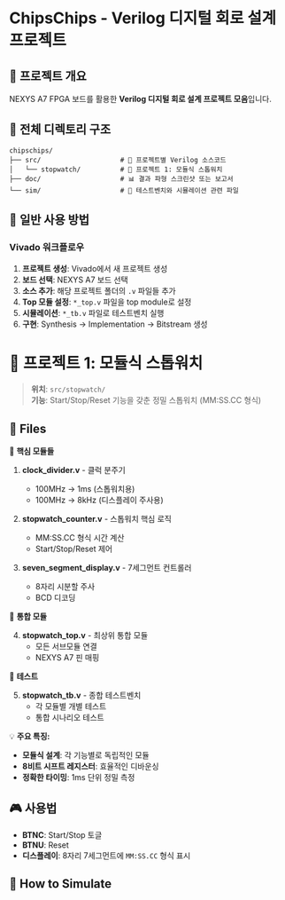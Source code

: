 # ChipsChips - Verilog 디지털 회로 설계 프로젝트

## 📖 프로젝트 개요
NEXYS A7 FPGA 보드를 활용한 **Verilog 디지털 회로 설계 프로젝트 모음**입니다.

## 📂 전체 디렉토리 구조
```
chipschips/
├── src/                    # 🔧 프로젝트별 Verilog 소스코드
│   └── stopwatch/          # 📁 프로젝트 1: 모듈식 스톱워치
├── doc/                    # 📊 결과 파형 스크린샷 또는 보고서  
└── sim/                    # 📝 테스트벤치와 시뮬레이션 관련 파일
```

## 🚀 일반 사용 방법

### **Vivado 워크플로우**
1. **프로젝트 생성**: Vivado에서 새 프로젝트 생성
2. **보드 선택**: NEXYS A7 보드 선택  
3. **소스 추가**: 해당 프로젝트 폴더의 `.v` 파일들 추가
4. **Top 모듈 설정**: `*_top.v` 파일을 top module로 설정
5. **시뮬레이션**: `*_tb.v` 파일로 테스트벤치 실행
6. **구현**: Synthesis → Implementation → Bitstream 생성

# 📁 프로젝트 1: 모듈식 스톱워치

> **위치**: `src/stopwatch/`  
> **기능**: Start/Stop/Reset 기능을 갖춘 정밀 스톱워치 (MM:SS.CC 형식)

## 📁 Files

🔧 **핵심 모듈들**

1. **clock_divider.v** - 클럭 분주기
   - 100MHz → 1ms (스톱워치용)
   - 100MHz → 8kHz (디스플레이 주사용)

2. **stopwatch_counter.v** - 스톱워치 핵심 로직
   - MM:SS.CC 형식 시간 계산
   - Start/Stop/Reset 제어

3. **seven_segment_display.v** - 7세그먼트 컨트롤러
   - 8자리 시분할 주사
   - BCD 디코딩

🔗 **통합 모듈**

4. **stopwatch_top.v** - 최상위 통합 모듈
   - 모든 서브모듈 연결
   - NEXYS A7 핀 매핑

🧪 **테스트**

5. **stopwatch_tb.v** - 종합 테스트벤치
   - 각 모듈별 개별 테스트
   - 통합 시나리오 테스트

💡 **주요 특징:**

- **모듈식 설계**: 각 기능별로 독립적인 모듈
- **8비트 시프트 레지스터**: 효율적인 디바운싱
- **정확한 타이밍**: 1ms 단위 정밀 측정

## 🎮 사용법
- **BTNC**: Start/Stop 토글
- **BTNU**: Reset
- **디스플레이**: 8자리 7세그먼트에 `MM:SS.CC` 형식 표시

## 🚀 How to Simulate
```bash
